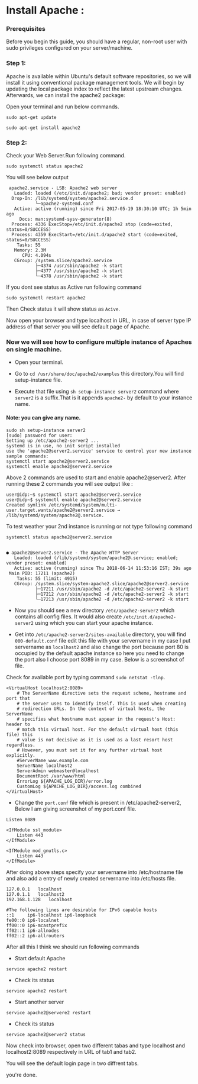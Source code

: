 # Install Apache :

### Prerequisites

Before you begin this guide, you should have a regular, non-root user with sudo privileges configured on your server/machine.


### Step 1:

Apache is available within Ubuntu's default software repositories, so we will install it using conventional package management tools.
We will begin by updating the local package index to reflect the latest upstream changes. Afterwards, we can install the apache2 package:

Open your terminal and run below commands.

```sudo apt-get update```


```sudo apt-get install apache2```


### Step 2:
Check your Web Server.Run following command.

```sudo systemctl status apache2```


You will see below output
```
 apache2.service - LSB: Apache2 web server
   Loaded: loaded (/etc/init.d/apache2; bad; vendor preset: enabled)
  Drop-In: /lib/systemd/system/apache2.service.d
           └─apache2-systemd.conf
   Active: active (running) since Fri 2017-05-19 18:30:10 UTC; 1h 5min ago
     Docs: man:systemd-sysv-generator(8)
  Process: 4336 ExecStop=/etc/init.d/apache2 stop (code=exited, status=0/SUCCESS)
  Process: 4359 ExecStart=/etc/init.d/apache2 start (code=exited, status=0/SUCCESS)
    Tasks: 55
   Memory: 2.3M
      CPU: 4.094s
   CGroup: /system.slice/apache2.service
           ├─4374 /usr/sbin/apache2 -k start
           ├─4377 /usr/sbin/apache2 -k start
           └─4378 /usr/sbin/apache2 -k start
 ```          
 If you dont see status as Active run following command
 
```sudo systemctl restart apache2``` 


Then Check status it will show status as ```Acive```.



Now open your browser and type localhost in URL, in case of server type IP address of that server you will see default page of Apache.


### Now we will see how to configure multiple instance of Apaches on single machine.


+ Open your terminal.

+ Go to ```cd /usr/share/doc/apache2/examples``` this directory.You will find setup-instance file.


+ Execute that file using ```sh setup-instance server2``` command where ```server2``` is a suffix.That is it appends ```apache2-``` by default to your instance name. 

#### Note: you can give any name.


```
sudo sh setup-instance server2
[sudo] password for user: 
Setting up /etc/apache2-server2 ...
systemd is in use, no init script installed
use the 'apache2@server2.service' service to control your new instance
sample commands:
systemctl start apache2@server2.service
systemctl enable apache2@server2.service
```

Above 2 commands are used to start and enable apache2@server2. After running these 2 commands you will see output like :
```
user@idp:~$ systemctl start apache2@server2.service
user@idp~$ systemctl enable apache2@server2.service
Created symlink /etc/systemd/system/multi-user.target.wants/apache2@server2.service → /lib/systemd/system/apache2@.service. 
```

To test weather your 2nd instance is running or not type following command
```
systemctl status apache2@server2.service


● apache2@server2.service - The Apache HTTP Server
   Loaded: loaded (/lib/systemd/system/apache2@.service; enabled; vendor preset: enabled)
   Active: active (running) since Thu 2018-06-14 11:53:16 IST; 39s ago
 Main PID: 17211 (apache2)
    Tasks: 55 (limit: 4915)
   CGroup: /system.slice/system-apache2.slice/apache2@server2.service
           ├─17211 /usr/sbin/apache2 -d /etc/apache2-server2 -k start
           ├─17212 /usr/sbin/apache2 -d /etc/apache2-server2 -k start
           └─17213 /usr/sbin/apache2 -d /etc/apache2-server2 -k start 
```

+ Now you should see a new directory ```/etc/apache2-server2``` which contains all config files. It would also create ```/etc/init.d/apache2-server2``` using which you can start your apache instance.

+ Get into ```/etc/apache2-server2/sites-available``` directory, you will find ```000-default.conf``` file edit this file with your servername in my case I put servername as ```localhost2``` and also change the port because port 80 is occupied by the default apache instance so here you need to change the port also I choose port 8089 in my case. Below is a screenshot of file.


Check for available port by typing command  ```sudo netstat -tlnp```.


```
<VirtualHost localhost2:8089>
	# The ServerName directive sets the request scheme, hostname and port that
	# the server uses to identify itself. This is used when creating
	# redirection URLs. In the context of virtual hosts, the ServerName
	# specifies what hostname must appear in the request's Host: header to
	# match this virtual host. For the default virtual host (this file) this
	# value is not decisive as it is used as a last resort host regardless.
	# However, you must set it for any further virtual host explicitly.
	#ServerName www.example.com
	ServerName localhost2 
	ServerAdmin webmaster@localhost
	DocumentRoot /var/www/html
	ErrorLog ${APACHE_LOG_DIR}/error.log
	CustomLog ${APACHE_LOG_DIR}/access.log combined
</VirtualHost>
```


+ Change the ```port.conf``` file which is present in /etc/apache2-server2, Below I am giving screenshot of my port.conf file.


```
Listen 8089

<IfModule ssl_module>
	Listen 443
</IfModule>

<IfModule mod_gnutls.c>
	Listen 443
</IfModule>

```


After doing above steps specify your servername into /etc/hostname file and also add a entry of newly created servername into /etc/hosts file.


```
127.0.0.1	localhost
127.0.1.1	localhost2
192.168.1.128	localhost

#The following lines are desirable for IPv6 capable hosts
::1     ip6-localhost ip6-loopback
fe00::0 ip6-localnet
ff00::0 ip6-mcastprefix
ff02::1 ip6-allnodes
ff02::2 ip6-allrouters
```

After all this I think we should run following commands

+ Start default Apache 

```service apache2 restart```


+ Check its status 


```service apache2 restart```


+ Start another server


```service apache2@servere2 restart```


+ Check its status


```service apache2@server2 status```


Now check into browser, open two different tabas and type localhost and localhost2:8089 respectively in URL of tab1 and tab2.

You will see the default login page in two diffrent tabs.

you're done.

